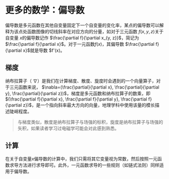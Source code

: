 # 更多的数学：偏导数

偏导数是多元函数在其他自变量固定下一个自变量的变化率，某点的偏导数可以解释为该点处函数图像的切线斜率在对应方向的分量，如对于三元函数 $f(x, y, z)$关于自变量 $x$的偏导数记作 $\frac{\partial f}{\partial x_{y, z}}$，简记为 $\frac{\partial f}{\partial x}$。对于一元函数$f(x)$，其偏导数 $\frac{\partial f}{\partial x}$就是导数 $f'(x)。

## 梯度

纳布拉算子（ $\nabla$）是我们在计算梯度、散度、旋度时会遇到的一个向量算子，对于三元函数来说， $\nabla=(\frac{\partial}{\partial x}, \frac{\partial}{\partial y}, \frac{\partial}{\partial z})$，梯度是多元函数和纳布拉算子的数乘，即 $(\frac{\partial f}{\partial x}, \frac{\partial f}{\partial y}, \frac{\partial f}{\partial z})$，是一个指向斜率最大方向的向量，地理学科中使用该量的模长描述陡峭程度。

> 与梯度类似，散度是纳布拉算子与场强的标积，旋度是纳布拉算子与场强的矢积，如果读者学习过电磁学可能会对此感到熟悉。

## 计算

在关于自变量$x$偏导数的计算中，我们只需将其它变量视为常数，然后按照一元函数求导方法进行求导即可。此外，一元函数求导的一些规则（如链式法则）同样适用于偏导数。

